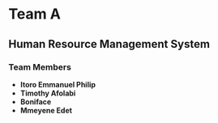<h1>Team A</h1>
<h2>Human Resource Management System</h2>

<h3>Team Members</h3>
<ul>
  <li><b>Itoro Emmanuel Philip<b/><br></li>
    <li><b>Timothy Afolabi<b/><br></li>
    <li><b>Boniface<b/><br></li>
    <li><b>Mmeyene Edet<b/><br></li> 
 </ul>
